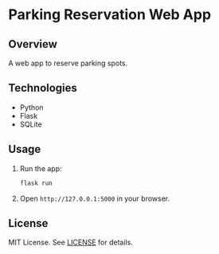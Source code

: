 # Parking Reservation Web App

## Overview
A web app to reserve parking spots.

## Technologies
- Python
- Flask
- SQLite

## Usage
1. Run the app:
    ```bash
    flask run
    ```
2. Open `http://127.0.0.1:5000` in your browser.

## License
MIT License. See [LICENSE](LICENSE) for details.
